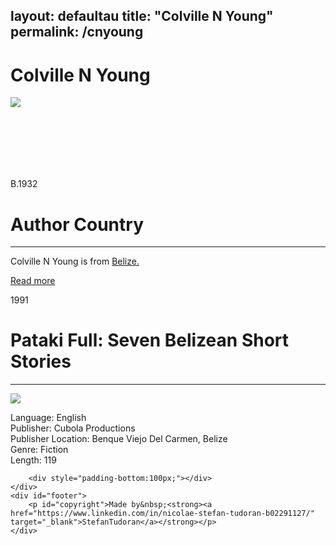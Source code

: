 layout: defaultau
title: "Colville N Young"
permalink: /cnyoung
---
<!-- partial:index.partial.html -->
<div class="content">
    <h1>Colville N Young</h1>
    <div class="quote">
        <div><img src="https://upload.wikimedia.org/wikipedia/commons/thumb/5/56/Colville_Young_profile_January_2020_%28cropped%29.jpg/220px-Colville_Young_profile_January_2020_%28cropped%29.jpg" class="logo"></div>
    </div>
    <div class="timeline">
        <div style="padding-bottom:100px;"></div>
        <div class="block">
            <div class="date right"><p class="right"> B.1932 </p></div>
            <div class="dot"></div>
            <div class="left first">
            <div class="author_country">
                <h1>Author Country</h1><hr>
          <div class="aclocation">  <p> Colville N Young is from <a href="http://localhost:4000/33"> Belize.</a></p></div>
              <div class="acreadmore">   <a href="https://en.wikipedia.org/wiki/Colville_Young" target="_blank">Read more</a> </div>
            </div>
            </div>
        </div>
        <div class="block">
            <div class="date left"><p class="left">1991</p></div>
            <div class="dot"></div>
            <div class="right">
                <h1>Pataki Full: Seven Belizean Short Stories</h1><hr>
                <p><img src="https://m.media-amazon.com/images/W/WEBP_402378-T2/images/I/512MZE3SV2L._SX314_BO1,204,203,200_.jpg"></p>
                <p>
                Language: English<br>
                Publisher: Cubola Productions<br>
                Publisher Location: Benque Viejo Del Carmen, Belize<br>
                Genre: Fiction<br>
                Length: 119<br>
                </p>
            </div>
        </div>

        <div style="padding-bottom:100px;"></div>
    </div>
    <div id="footer">
        <p id="copyright">Made by&nbsp;<strong><a href="https://www.linkedin.com/in/nicolae-stefan-tudoran-b02291127/" target="_blank">StefanTudoran</a></strong></p>
    </div>
</div>
<!-- partial -->
  <script src='https://cdnjs.cloudflare.com/ajax/libs/jquery/3.1.1/jquery.min.js'></script><script  src="assets/js/authorscript.js"></script>
